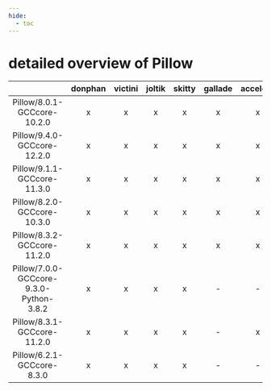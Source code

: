 ```yaml
---
hide:
  - toc
---
```


detailed overview of Pillow
===========================

| |donphan|victini|joltik|skitty|gallade|accelgor|swalot|doduo|
| :---: | :---: | :---: | :---: | :---: | :---: | :---: | :---: | :---: |
|Pillow/8.0.1-GCCcore-10.2.0|x|x|x|x|x|x|x|x|
|Pillow/9.4.0-GCCcore-12.2.0|x|x|x|x|x|x|x|x|
|Pillow/9.1.1-GCCcore-11.3.0|x|x|x|x|x|x|x|x|
|Pillow/8.2.0-GCCcore-10.3.0|x|x|x|x|x|x|x|x|
|Pillow/8.3.2-GCCcore-11.2.0|x|x|x|x|x|x|x|x|
|Pillow/7.0.0-GCCcore-9.3.0-Python-3.8.2|x|x|x|x|-|-|x|x|
|Pillow/8.3.1-GCCcore-11.2.0|x|x|x|x|-|x|x|x|
|Pillow/6.2.1-GCCcore-8.3.0|x|x|x|x|-|-|-|x|
